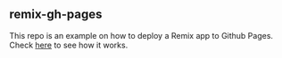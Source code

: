## remix-gh-pages

This repo is an example on how to deploy a Remix app to Github Pages. Check [here](https://zeckli.github.io/remix-gh-pages/) to see how it works.
